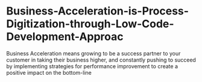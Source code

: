 # Business-Acceleration-is-Process-Digitization-through-Low-Code-Development-Approac
Business Acceleration means growing to be a success partner to your customer in taking their business higher, and constantly pushing to succeed by implementing strategies for performance improvement to create a positive impact on the bottom-line
